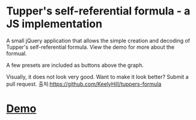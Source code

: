 # Tupper's self-referential formula - a JS implementation
A small jQuery application that allows the simple creation and decoding of Tupper's self-referential formula. View the demo for more about the formual.

A few presets are included as buttons above the graph.

Visually, it does not look very good. Want to make it look better? Submit a pull request.
출처:https://github.com/KeelyHill/tuppers-formula
# [Demo](http://keelyhill.github.io/tuppers-formula/)
